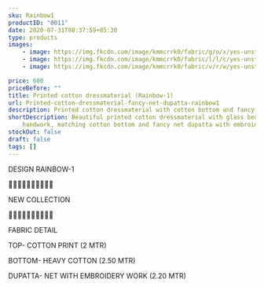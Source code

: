 ```yaml
---
sku: Rainbow1
productID: "0011"
date: 2020-07-31T08:37:59+05:30
type: products
images:
    - image: https://img.fkcdn.com/image/kmmcrrk0/fabric/g/o/x/yes-unstitched-rainbow-1-sun-fashion-and-lifestyle-original-imagfh9gzrntsbfc.jpeg
    - image: https://img.fkcdn.com/image/kmmcrrk0/fabric/l/l/c/yes-unstitched-rainbow-1-sun-fashion-and-lifestyle-original-imagfh9guafuyexk.jpeg
    - image: https://img.fkcdn.com/image/kmmcrrk0/fabric/v/r/w/yes-unstitched-rainbow-1-sun-fashion-and-lifestyle-original-imagfh9gzfcaz35h.jpeg

price: 600
priceBefore: ""
title: Printed cotton dressmaterial (Rainbow-1)
url: Printed-cotton-dressmaterial-fancy-net-dupatta-rainbow1
description: Printed cotton dressmaterial with cotton bottom and fancy net dupatta
shortDescription: Beautiful printed cotton dressmaterial with glass beads
    handwork, matching cotton bottom and fancy net dupatta with embroidery work.
stockOut: false
draft: false
tags: []
---
```


DESIGN RAINBOW-1

💐💐💐💐💐💐💐💐💐💐

NEW COLLECTION

🌷🌷🌷🌷🌷🌷🌷🌷🌷🌷

FABRIC DETAIL

TOP- COTTON PRINT (2 MTR)

BOTTOM- HEAVY COTTON (2.50 MTR)

DUPATTA- NET WITH EMBROIDERY WORK (2.20 MTR)
